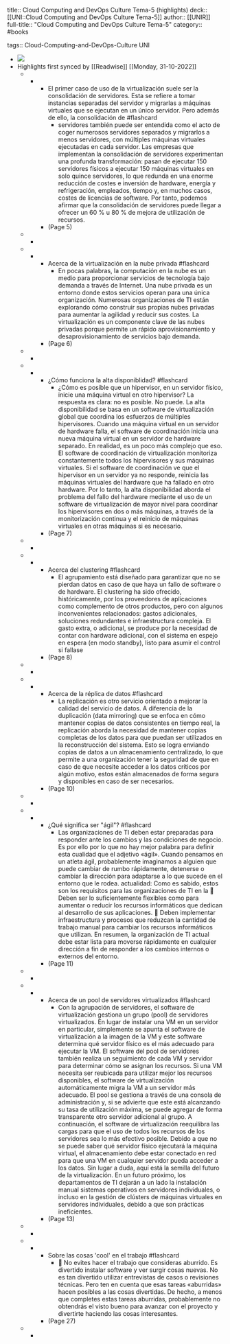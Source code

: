 title:: Cloud Computing and DevOps Culture Tema-5 (highlights)
deck:: [[UNI::Cloud Computing and DevOps Culture Tema-5]]
author:: [[UNIR]]
full-title:: "Cloud Computing and DevOps Culture Tema-5"
category:: #books

tags:: Cloud-Computing-and-DevOps-Culture UNI

- ![](https://readwise-assets.s3.amazonaws.com/media/uploaded_book_covers/profile_22942/531d5576-c016-4406-9071-e6f73b67516f.jpg)
- Highlights first synced by [[Readwise]] [[Monday, 31-10-2022]]
	- -
		- El primer caso de uso de la virtualización suele ser la consolidación de servidores. Esta se refiere a tomar instancias separadas del servidor y migrarlas a máquinas virtuales que se ejecutan en un único servidor. Pero además de ello, la consolidación de #flashcard
			- servidores también puede ser entendida como el acto de coger numerosos servidores separados  y  migrarlos  a  menos  servidores,  con  múltiples  máquinas  virtuales ejecutadas en cada servidor. Las  empresas  que  implementan  la  consolidación  de  servidores  experimentan  una profunda  transformación:  pasan  de  ejecutar  150  servidores  físicos  a  ejecutar  150 máquinas  virtuales  en  solo  quince  servidores,  lo  que  redunda  en  una  enorme reducción  de  costes  e  inversión  de  hardware,  energía  y  refrigeración,  empleados, tiempo  y,  en  muchos  casos,  costes  de  licencias  de  software.  Por  tanto,  podemos afirmar que la consolidación de servidores puede llegar a ofrecer un 60 % u 80 % de mejora de utilización de recursos.
		- (Page 5)
	- -
	- -
		- Acerca de la virtualización en la nube privada #flashcard
			- En  pocas  palabras,  la  computación  en  la  nube  es  un  medio  para  proporcionar servicios de tecnología bajo demanda a través de Internet. Una nube privada es un entorno  donde  estos  servicios  operan  para  una  única  organización.  Numerosas organizaciones  de  TI  están  explorando  cómo  construir  sus  propias  nubes  privadas para aumentar la agilidad y reducir sus costes. La virtualización es un componente clave  de  las  nubes  privadas  porque  permite  un  rápido  aprovisionamiento  y desaprovisionamiento de servicios bajo demanda.
		- (Page 6)
	- -
	- -
		- ¿Cómo funciona la alta disponiblidad? #flashcard
			- ¿Cómo es posible que un hipervisor, en un servidor físico, inicie una máquina virtual en  otro  hipervisor?  La  respuesta  es  clara:  no  es  posible.  No  puede.  La  alta disponibilidad  se  basa  en  un  software  de  virtualización  global  que  coordina  los esfuerzos de múltiples hipervisores. Cuando una máquina virtual en un servidor de hardware falla, el software de coordinación inicia una nueva máquina virtual en un servidor de hardware separado. En  realidad,  es  un  poco  más  complejo  que  eso.  El  software  de  coordinación  de virtualización  monitoriza  constantemente  todos  los  hipervisores  y  sus  máquinas virtuales.  Si  el  software de  coordinación  ve que el hipervisor en  un  servidor  ya no responde,  reinicia  las  máquinas  virtuales  del  hardware  que  ha  fallado  en  otro hardware.  Por  lo  tanto,  la  alta  disponibilidad  aborda  el  problema  del  fallo  del hardware  mediante  el  uso  de  un  software  de  virtualización  de  mayor  nivel  para coordinar los hipervisores en dos o más máquinas, a través de la monitorización continua y el reinicio de máquinas virtuales en otras máquinas si es necesario.
		- (Page 7)
	- -
	- -
		- Acerca del clustering #flashcard
			- El agrupamiento está diseñado para garantizar que no se pierdan datos en caso de que  haya  un  fallo  de  software  o  de  hardware.  El  clustering  ha  sido  ofrecido, históricamente,  por  los  proveedores  de  aplicaciones  como  complemento  de  otros productos,  pero  con  algunos  inconvenientes  relacionados:  gastos  adicionales, soluciones  redundantes  e  infraestructura  compleja.  El  gasto  extra,  o  adicional,  se produce por la necesidad de contar con hardware adicional, con el sistema en espejo en  espera  (en  modo  standby),  listo  para  asumir  el  control  si  fallase
		- (Page 8)
	- -
	- -
		- Acerca de la réplica de datos #flashcard
			- La replicación es otro servicio orientado a mejorar la calidad del servicio de datos. A diferencia de la duplicación (data mirroring) que se enfoca en cómo mantener copias de  datos  consistentes  en  tiempo  real,  la  replicación  aborda  la  necesidad  de mantener  copias  completas  de  los  datos  para  que  puedan  ser  utilizados  en  la reconstrucción  del  sistema.  Esto  se logra  enviando  copias  de  datos  a  un almacenamiento centralizado, lo que permite a una organización tener la seguridad de que en caso de que necesite acceder a los datos críticos por algún motivo, estos están almacenados de forma segura y disponibles en caso de ser necesarios.
		- (Page 10)
	- -
	- -
		- ¿Qué significa ser "ágil"? #flashcard
			- Las organizaciones de TI deben estar preparadas para responder ante los cambios y las condiciones de negocio. Es por ello por lo que no hay mejor palabra para definir esta  cualidad  que  el  adjetivo  «ágil».  Cuando  pensamos  en  un  atleta  ágil, probablemente  imaginamos  a  alguien  que  puede  cambiar  de  rumbo  rápidamente, detenerse o cambiar la dirección para adaptarse a lo que sucede en el entorno que le rodea. actualidad: Como  es  sabido,  estos  son  los  requisitos  para  las  organizaciones  de  TI  en  la   Deben ser lo suficientemente flexibles como para aumentar o reducir los recursos informáticos que dedican al desarrollo de sus aplicaciones.   Deben  implementar  infraestructura  y  procesos  que  reduzcan  la  cantidad  de trabajo manual para cambiar los recursos informáticos que utilizan. En resumen, la organización de TI actual debe estar lista para moverse rápidamente en  cualquier  dirección  a  fin  de  responder  a  los  cambios  internos  o  externos  del entorno.
		- (Page 11)
	- -
	- -
		- Acerca de un pool de servidores virtualizados #flashcard
			- Con  la  agrupación  de  servidores,  el  software  de  virtualización  gestiona  un  grupo (pool)  de  servidores  virtualizados.  En  lugar  de  instalar  una  VM  en  un  servidor  en particular, simplemente se apunta el software de virtualización a la imagen de la VM y este software determina qué servidor físico es el más adecuado para ejecutar la VM. El software del pool de servidores también realiza un seguimiento de cada VM y  servidor  para  determinar  cómo  se  asignan  los  recursos.  Si  una  VM  necesita  ser reubicada para utilizar mejor los recursos disponibles, el software de virtualización automáticamente migra la VM a un servidor más adecuado. El pool se gestiona a través de una consola de administración y, si se advierte que este  está  alcanzando  su  tasa  de  utilización  máxima,  se  puede  agregar  de  forma transparente  otro  servidor  adicional  al  grupo.  A  continuación,  el  software  de virtualización  reequilibra  las  cargas  para  que  el  uso  de  todos  los  recursos  de  los servidores sea lo más efectivo posible. Debido a que no se puede saber qué servidor físico ejecutará la máquina virtual, el almacenamiento debe estar conectado en red para que una VM en cualquier servidor pueda acceder a los datos. Sin lugar a duda,  aquí está la semilla del futuro de la virtualización. En un futuro próximo, los departamentos de TI dejarán a un lado la instalación manual sistemas operativos en servidores individuales, o incluso en la gestión de clústers de máquinas virtuales en servidores individuales, debido a que son prácticas ineficientes.
		- (Page 13)
	- -
	- -
		- Sobre las cosas 'cool' en el trabajo #flashcard
			-   No evites hacer el trabajo que consideras aburrido. Es divertido instalar software y  ver  surgir  cosas  nuevas.  No  es  tan  divertido  utilizar  entrevistas  de  casos  o revisiones técnicas. Pero ten en cuenta que esas tareas «aburridas» hacen posibles a las cosas divertidas. De hecho, a menos que completes estas tareas aburridas, probablemente  no  obtendrás  el  visto  bueno  para  avanzar  con  el  proyecto  y divertirte haciendo las cosas interesantes.
		- (Page 27)
	- -